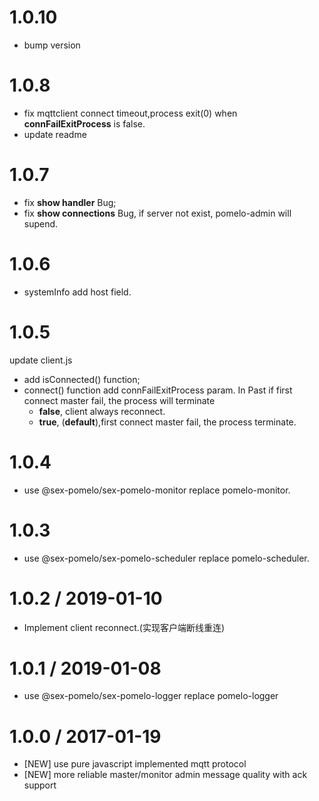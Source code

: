 1.0.10
=================
 * bump version

1.0.8
=================
 * fix mqttclient connect timeout,process exit(0) when **connFailExitProcess** is false.
 * update readme

1.0.7
=================
  * fix **show handler** Bug;
  * fix **show connections** Bug, if server not exist, pomelo-admin will supend.

1.0.6
=================
  * systemInfo add host field.


1.0.5
=================
update client.js
  * add isConnected() function;
  * connect() function add connFailExitProcess param. In Past if first connect master fail, the process will terminate
     - **false**, client always reconnect.
     - **true**, (**default**),first connect master fail, the process terminate.


1.0.4
=================
  * use @sex-pomelo/sex-pomelo-monitor replace pomelo-monitor.

1.0.3
=================
  *  use @sex-pomelo/sex-pomelo-scheduler replace pomelo-scheduler.


1.0.2 / 2019-01-10
=================
  * Implement client reconnect.(实现客户端断线重连) 

1.0.1 / 2019-01-08
=================
  * use @sex-pomelo/sex-pomelo-logger replace pomelo-logger 


1.0.0 / 2017-01-19
=================
  * [NEW] use pure javascript implemented mqtt protocol
  * [NEW] more reliable master/monitor admin message quality with ack support
